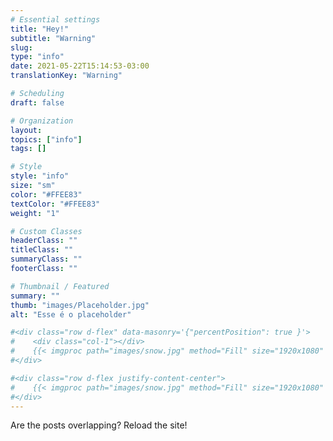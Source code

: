 ```yaml
---
# Essential settings
title: "Hey!"
subtitle: "Warning"
slug:
type: "info"
date: 2021-05-22T15:14:53-03:00
translationKey: "Warning"

# Scheduling
draft: false

# Organization
layout:
topics: ["info"]
tags: []

# Style
style: "info"
size: "sm"
color: "#FFEE83"
textColor: "#FFEE83"
weight: "1"

# Custom Classes
headerClass: ""
titleClass: ""
summaryClass: ""
footerClass: ""

# Thumbnail / Featured
summary: ""
thumb: "images/Placeholder.jpg"
alt: "Esse é o placeholder"

#<div class="row d-flex" data-masonry='{"percentPosition": true }'>
#    <div class="col-1"></div>
#    {{< imgproc path="images/snow.jpg" method="Fill" size="1920x1080" col="8" >}}
#</div>

#<div class="row d-flex justify-content-center">
#    {{< imgproc path="images/snow.jpg" method="Fill" size="1920x1080" col="8" >}}
#</div>
---
```


Are the posts overlapping? Reload the site!